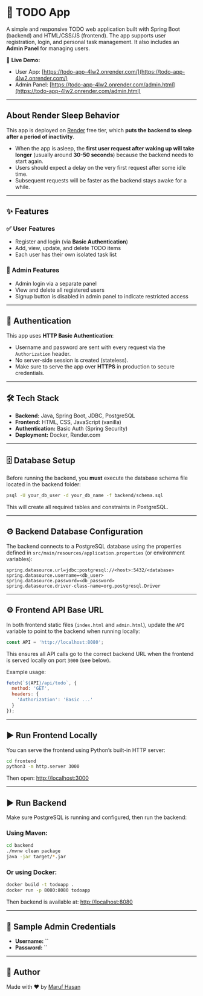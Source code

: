 # 📝 TODO App

A simple and responsive TODO web application built with Spring Boot (backend) and HTML/CSS/JS (frontend). The app supports user registration, login, and personal task management. It also includes an **Admin Panel** for managing users.

🚀 **Live Demo:**  
- User App: [https://todo-app-4lw2.onrender.com/](https://todo-app-4lw2.onrender.com/)  
- Admin Panel: [https://todo-app-4lw2.onrender.com/admin.html](https://todo-app-4lw2.onrender.com/admin.html)

---

## About Render Sleep Behavior

This app is deployed on [Render](https://render.com/) free tier, which **puts the backend to sleep after a period of inactivity**.

- When the app is asleep, the **first user request after waking up will take longer** (usually around **30-50 seconds**) because the backend needs to start again.
- Users should expect a delay on the very first request after some idle time.
- Subsequent requests will be faster as the backend stays awake for a while.

---

## ✨ Features

### ✅ User Features
- Register and login (via **Basic Authentication**)
- Add, view, update, and delete TODO items
- Each user has their own isolated task list

### 🔐 Admin Features
- Admin login via a separate panel
- View and delete all registered users
- Signup button is disabled in admin panel to indicate restricted access

---

## 🔐 Authentication

This app uses **HTTP Basic Authentication**:
- Username and password are sent with every request via the `Authorization` header.
- No server-side session is created (stateless).
- Make sure to serve the app over **HTTPS** in production to secure credentials.

---

## 🛠️ Tech Stack

- **Backend:** Java, Spring Boot, JDBC, PostgreSQL
- **Frontend:** HTML, CSS, JavaScript (vanilla)
- **Authentication:** Basic Auth (Spring Security)
- **Deployment:** Docker, Render.com

---

## 🗄️ Database Setup

Before running the backend, you **must** execute the database schema file located in the backend folder:

```bash
psql -U your_db_user -d your_db_name -f backend/schema.sql
```

This will create all required tables and constraints in PostgreSQL.

---

## ⚙️ Backend Database Configuration

The backend connects to a PostgreSQL database using the properties defined in `src/main/resources/application.properties` (or environment variables):

```properties
spring.datasource.url=jdbc:postgresql://<host>:5432/<database>
spring.datasource.username=<db_user>
spring.datasource.password=<db_password>
spring.datasource.driver-class-name=org.postgresql.Driver
```

---

## ⚙️ Frontend API Base URL

In both frontend static files (`index.html` and `admin.html`), update the `API` variable to point to the backend when running locally:

```js
const API = 'http://localhost:8080';
```

This ensures all API calls go to the correct backend URL when the frontend is served locally on port `3000` (see below).

Example usage:

```js
fetch(`${API}/api/todo`, {
  method: 'GET',
  headers: {
    'Authorization': 'Basic ...'
  }
});
```

---

## ▶️ Run Frontend Locally

You can serve the frontend using Python’s built-in HTTP server:

```bash
cd frontend
python3 -m http.server 3000
```

Then open: [http://localhost:3000](http://localhost:3000)

---

## ▶️ Run Backend

Make sure PostgreSQL is running and configured, then run the backend:

### Using Maven:

```bash
cd backend
./mvnw clean package
java -jar target/*.jar
```

### Or using Docker:

```bash
docker build -t todoapp .
docker run -p 8080:8080 todoapp
```

Then backend is available at: [http://localhost:8080](http://localhost:8080)

---

## 🧪 Sample Admin Credentials

- **Username:** ``
- **Password:** ``

---

## 🙌 Author

Made with ❤️ by [Maruf Hasan](https://github.com/maruffhasan)
